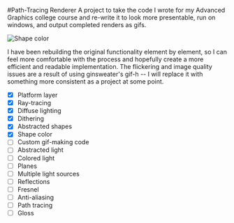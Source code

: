 #Path-Tracing Renderer
A project to take the code I wrote for my Advanced Graphics college course
and re-write it to look more presentable, run on windows, and output completed
renders as gifs.

![Shape color](http://cchanna.github.io/path-tracing-renderer/test.gif)

I have been rebuilding the original functionality element by element, so I can
feel more comfortable with the process and hopefully create a more efficient and
readable implementation. The flickering and image quality issues are a result
of using ginsweater's gif-h -- I will replace it with something more consistent
as a project at some point.

- [X] Platform layer
- [X] Ray-tracing
- [X] Diffuse lighting
- [X] Dithering
- [X] Abstracted shapes
- [X] Shape color
- [ ] Custom gif-making code
- [ ] Abstracted light
- [ ] Colored light
- [ ] Planes
- [ ] Multiple light sources
- [ ] Reflections
- [ ] Fresnel
- [ ] Anti-aliasing
- [ ] Path tracing
- [ ] Gloss
